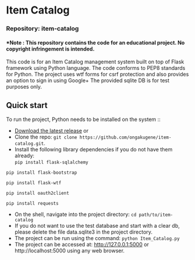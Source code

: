 # Item Catalog
### Repository: item-catalog
#### *Note : This repository contains the code for an educational project. No copyright infringement is intended.

This code is for an Item Catalog management system built on top of Flask framework using Python language.
The code conforms to PEP8 standards for Python.
The project uses wtf forms for csrf protection and also provides an option to sign in using Google+
The provided sqlite DB is for test purposes only.


## Quick start

To run the project, Python needs to be installed on the system ::

- [Download the latest release](https://github.com/ongakugene/item-catalog/archive/master.zip)
    or
- Clone the repo: `git clone https://github.com/ongakugene/item-catalog.git`.
- Install the following library dependencies if you do not have them already:   
`pip install flask-sqlalchemy`

`pip install flask-bootstrap`

`pip install flask-wtf`

`pip install oauth2client`

`pip install requests`

- On the shell, navigate into the project directory: `cd path/to/item-catalog`
- If you do not want to use the test database and start with a clear db, please delete the file data.sqlite3 in the project directory.
- The project can be run using the command: `python Item_Catalog.py`
- The project can be accessed at:  http://127.0.0.1:5000 or http://localhost:5000 using any web browser.